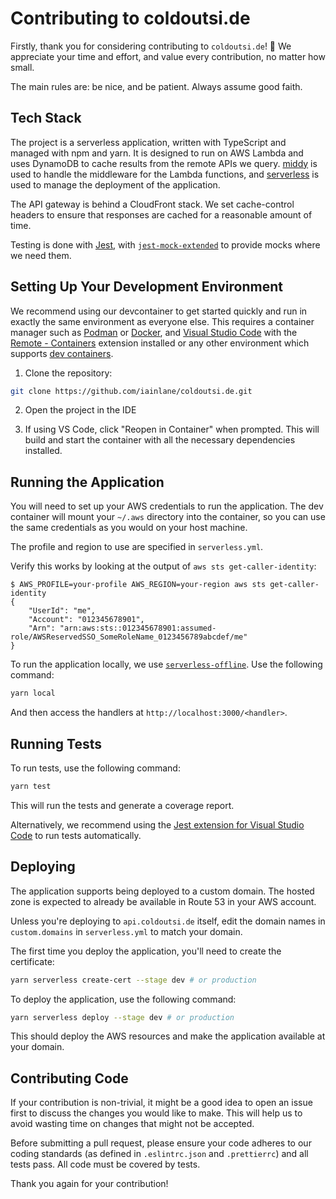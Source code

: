 # Contributing to coldoutsi.de

Firstly, thank you for considering contributing to `coldoutsi.de`! 🎉 We
appreciate your time and effort, and value every contribution, no matter how
small.

The main rules are: be nice, and be patient. Always assume good faith.

## Tech Stack

The project is a serverless application, written with TypeScript and managed
with npm and yarn. It is designed to run on AWS Lambda and uses DynamoDB to
cache results from the remote APIs we query. [middy] is used to handle the
middleware for the Lambda functions, and [serverless] is used to manage the
deployment of the application.

The API gateway is behind a CloudFront stack. We set cache-control headers to
ensure that responses are cached for a reasonable amount of time.

Testing is done with [Jest][jest], with
[`jest-mock-extended`][jest-mock-extended] to provide mocks where we need them.

[jest]: https://jestjs.io/
[jest-mock-extended]: https://www.npmjs.com/package/jest-mock-extended
[middy]: https://middy.js.org/
[serverless]: https://www.serverless.com/

## Setting Up Your Development Environment

We recommend using our devcontainer to get started quickly and run in exactly
the same environment as everyone else. This requires a container manager such as
[Podman][podman] or [Docker][docker], and [Visual Studio Code][vscode] with the
[Remote - Containers][remote-containers] extension installed or any other
environment which supports [dev containers][devcontainers].

1. Clone the repository:

```sh
git clone https://github.com/iainlane/coldoutsi.de.git
```

2. Open the project in the IDE

3. If using VS Code, click "Reopen in Container" when prompted. This will build
   and start the container with all the necessary dependencies installed.

[devcontainers]: https://containers.dev/
[docker]: https://www.docker.com/
[podman]: https://podman.io/
[remote-containers]:
  https://marketplace.visualstudio.com/items?itemName=ms-vscode-remote.remote-containers
[vscode]: https://code.visualstudio.com/

## Running the Application

You will need to set up your AWS credentials to run the application. The dev
container will mount your `~/.aws` directory into the container, so you can use
the same credentials as you would on your host machine.

The profile and region to use are specified in `serverless.yml`.

Verify this works by looking at the output of `aws sts get-caller-identity`:

```console
$ AWS_PROFILE=your-profile AWS_REGION=your-region aws sts get-caller-identity
{
    "UserId": "me",
    "Account": "012345678901",
    "Arn": "arn:aws:sts::012345678901:assumed-role/AWSReservedSSO_SomeRoleName_0123456789abcdef/me"
}
```

To run the application locally, we use
[`serverless-offline`][serverless-offline]. Use the following command:

```sh
yarn local
```

And then access the handlers at `http://localhost:3000/<handler>`.

[serverless-offline]: https://www.serverless.com/plugins/serverless-offline

## Running Tests

To run tests, use the following command:

```sh
yarn test
```

This will run the tests and generate a coverage report.

Alternatively, we recommend using the [Jest extension for Visual Studio
Code][vscode-jest] to run tests automatically.

[vscode-jest]:
  https://marketplace.visualstudio.com/items?itemName=Orta.vscode-jest

## Deploying

The application supports being deployed to a custom domain. The hosted zone is
expected to already be available in Route 53 in your AWS account.

Unless you're deploying to `api.coldoutsi.de` itself, edit the domain names in
`custom.domains` in `serverless.yml` to match your domain.

The first time you deploy the application, you'll need to create the
certificate:

```sh
yarn serverless create-cert --stage dev # or production
```

To deploy the application, use the following command:

```sh
yarn serverless deploy --stage dev # or production
```

This should deploy the AWS resources and make the application available at your
domain.

## Contributing Code

If your contribution is non-trivial, it might be a good idea to open an issue
first to discuss the changes you would like to make. This will help us to avoid
wasting time on changes that might not be accepted.

Before submitting a pull request, please ensure your code adheres to our coding
standards (as defined in `.eslintrc.json` and `.prettierrc`) and all tests pass.
All code must be covered by tests.

Thank you again for your contribution!
